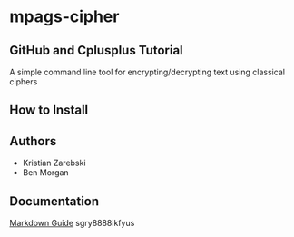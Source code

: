 mpags-cipher
============

GitHub and Cplusplus Tutorial
-----------------------------

A simple command line tool for encrypting/decrypting text using classical ciphers

## How to Install

## Authors

+ Kristian Zarebski
+ Ben Morgan

## Documentation

[Markdown Guide](http://daringfireball.net/projects/markdown/basics)
sgry8888ikfyus